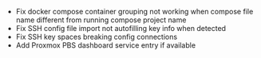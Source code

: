 - Fix docker compose container grouping not working when compose file name different from running compose project name
- Fix SSH config file import not autofilling key info when detected
- Fix SSH key spaces breaking config connections
- Add Proxmox PBS dashboard service entry if available
